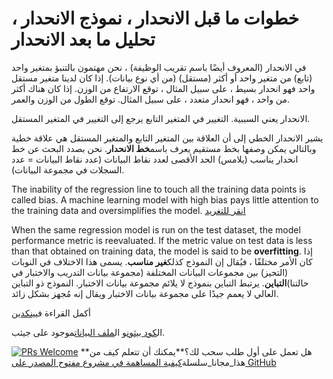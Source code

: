 # خطوات ما قبل الانحدار ، نموذج الانحدار ، تحليل ما بعد الانحدار

في الانحدار (المعروف أيضًا باسم تقريب الوظيفة) ، نحن مهتمون بالتنبؤ بمتغير واحد (تابع) من متغير واحد أو أكثر (مستقل) (من أي نوع بيانات). إذا كان لدينا متغير مستقل واحد فهو انحدار بسيط ، على سبيل المثال ، توقع الارتفاع من الوزن. إذا كان هناك أكثر من واحد ، فهو انحدار متعدد ، على سبيل المثال. توقع الطول من الوزن والعمر.

الانحدار يعني السببية. التغيير في المتغير التابع يرجع إلى التغيير في المتغير المستقل.

يشير الانحدار الخطي إلى أن العلاقة بين المتغير التابع والمتغير المستقل هي علاقة خطية وبالتالي يمكن وصفها بخط مستقيم يعرف باسم**خط الانحدار**. نحن بصدد البحث عن خط انحدار يناسب (يلامس) الحد الأقصى لعدد نقاط البيانات (عدد نقاط البيانات = عدد السجلات في مجموعة البيانات).

The inability of the regression line to touch all the training data points is called bias. A machine learning model with high bias pays little attention to the training data and oversimplifies the model. [انقر للتغريد](https://clicktotweet.com/6Rcfz)

When the same regression model is run on the test dataset, the model performance metric is reevaluated. If the metric value on test data is less than that obtained on training data, the model is said to be **overfitting**. إذا كان الأمر مختلفًا ، فيُقال إن النموذج كذلك**غير مناسب**. يسمى هذا الاختلاف في النوبات (التحيز) بين مجموعات البيانات المختلفة (مجموعة بيانات التدريب والاختبار في حالتنا)**التباين**. يرتبط التباين بنموذج لا يلائم مجموعة بيانات الاختبار. النموذج ذو التباين العالي لا يعمم جيدًا على مجموعة بيانات الاختبار ويقال إنه مُجهز بشكل زائد.

أكمل القراءة في[ينكدين](https://www.linkedin.com/pulse/simple-linear-regression-overview-nitin-malik/)

ال[كود بيثون](https://github.com/drnitinmalik/simple-linear-regression/blob/main/predict-GPA-from-SAT.py)و ال[ملف البيانات](https://github.com/drnitinmalik/simple-linear-regression/blob/main/SAT-GPA.csv)موجود على جيثب.

[![PRs Welcome](https://img.shields.io/badge/PRs-welcome-brightgreen.svg?style=flat-square)](https://makeapullrequest.com)
**هل تعمل على أول طلب سحب لك؟**يمكنك أن تتعلم كيف من هذا_مجانا_سلسلة[كيفية المساهمة في مشروع مفتوح المصدر على GitHub](https://kcd.im/pull-request)

